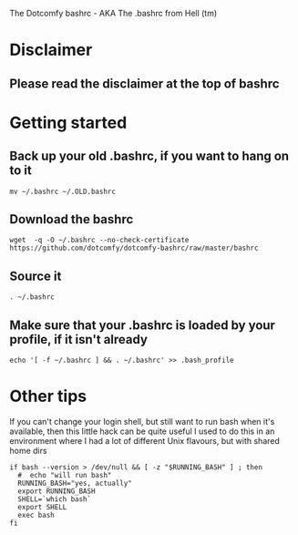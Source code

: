 The Dotcomfy bashrc - AKA The .bashrc from Hell (tm)

# Disclaimer

## Please read the disclaimer at the top of bashrc

# Getting started

## Back up your old .bashrc, if you want to hang on to it
    mv ~/.bashrc ~/.OLD.bashrc
## Download the bashrc
    wget  -q -O ~/.bashrc --no-check-certificate https://github.com/dotcomfy/dotcomfy-bashrc/raw/master/bashrc
## Source it
    . ~/.bashrc
## Make sure that your .bashrc is loaded by your profile, if it isn't already
    echo '[ -f ~/.bashrc ] && . ~/.bashrc' >> .bash_profile


# Other tips

If you can't change your login shell, but still want to run bash when it's available,
then this little hack can be quite useful
I used to do this in an environment where I had a lot of different Unix flavours, but with shared home dirs

```
if bash --version > /dev/null && [ -z "$RUNNING_BASH" ] ; then
  #  echo "will run bash"
  RUNNING_BASH="yes, actually"
  export RUNNING_BASH
  SHELL=`which bash`
  export SHELL
  exec bash
fi
```
